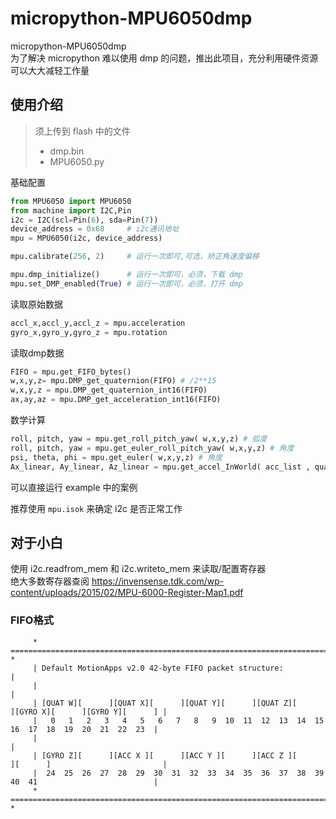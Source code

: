 # micropython-MPU6050dmp
micropython-MPU6050dmp   
为了解决 micropython 难以使用 dmp 的问题，推出此项目，充分利用硬件资源可以大大减轻工作量

## 使用介绍
> 须上传到 flash 中的文件  
> - dmp.bin  
> - MPU6050.py 

基础配置
```py
from MPU6050 import MPU6050
from machine import I2C,Pin
i2c = I2C(scl=Pin(6), sda=Pin(7)) 
device_address = 0x68     # i2c通讯地址
mpu = MPU6050(i2c, device_address)

mpu.calibrate(256, 2)     # 运行一次即可,可选，矫正角速度偏移

mpu.dmp_initialize()      # 运行一次即可，必须，下载 dmp
mpu.set_DMP_enabled(True) # 运行一次即可，必须，打开 dmp
```

读取原始数据
```py
accl_x,accl_y,accl_z = mpu.acceleration
gyro_x,gyro_y,gyro_z = mpu.rotation
```

读取dmp数据
```py
FIFO = mpu.get_FIFO_bytes()
w,x,y,z= mpu.DMP_get_quaternion(FIFO) # /2**15
w,x,y,z = mpu.DMP_get_quaternion_int16(FIFO)
ax,ay,az = mpu.DMP_get_acceleration_int16(FIFO)
```

数学计算
```py
roll, pitch, yaw = mpu.get_roll_pitch_yaw( w,x,y,z) # 弧度
roll, pitch, yaw = mpu.get_euler_roll_pitch_yaw( w,x,y,z) # 角度
psi, theta, phi = mpu.get_euler( w,x,y,z) # 角度
Ax_linear, Ay_linear, Az_linear = mpu.get_accel_InWorld( acc_list , quat_list) # 加速度
```

可以直接运行 example 中的案例

推荐使用 `mpu.isok` 来确定 i2c 是否正常工作

## 对于小白
使用 i2c.readfrom_mem 和 i2c.writeto_mem 来读取/配置寄存器     
绝大多数寄存器查阅 https://invensense.tdk.com/wp-content/uploads/2015/02/MPU-6000-Register-Map1.pdf

### FIFO格式
```
     * ================================================================================================ *
     | Default MotionApps v2.0 42-byte FIFO packet structure:                                           |
     |                                                                                                  |
     | [QUAT W][      ][QUAT X][      ][QUAT Y][      ][QUAT Z][      ][GYRO X][      ][GYRO Y][      ] |
     |   0   1   2   3   4   5   6   7   8   9  10  11  12  13  14  15  16  17  18  19  20  21  22  23  |
     |                                                                                                  |
     | [GYRO Z][      ][ACC X ][      ][ACC Y ][      ][ACC Z ][      ][      ]                         |
     |  24  25  26  27  28  29  30  31  32  33  34  35  36  37  38  39  40  41                          |
     * ================================================================================================ *
```

